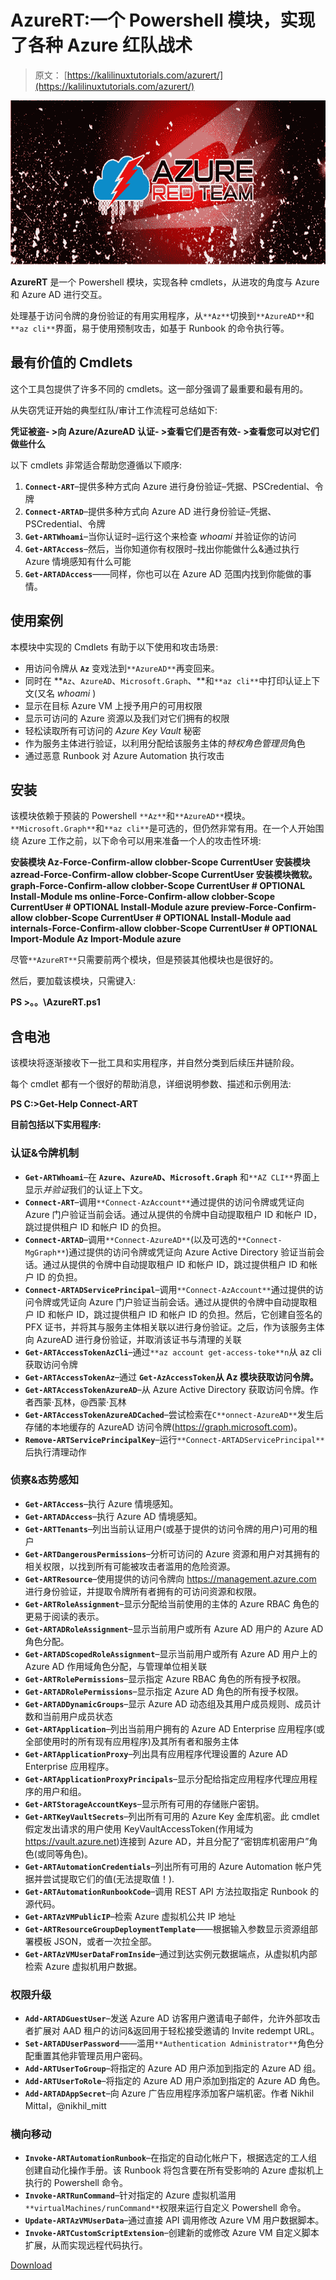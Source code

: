 # AzureRT:一个 Powershell 模块，实现了各种 Azure 红队战术

> 原文： [https://kalilinuxtutorials.com/azurert/](https://kalilinuxtutorials.com/azurert/)

[![](img/6b703f9c09398c88471777d9b16c8caf.png)](https://blogger.googleusercontent.com/img/b/R29vZ2xl/AVvXsEiNB2Xfb9CkYuXZ0reJFhqTFgNI6xRx4IUHwcFvG2YBFM8rDbU5mcRcXm-zr10C6bWLYeG7O8Dym692SqORxWZ0JGUP1RWY2jxxcPnyaZQ69BbN-WDPl9jnU7qtXbIy4VIjqaAmouv5zHjk3pljNuoEjrWBSTXtgPbiHGp4Y0hdr2AdId1hq7BYEGzS/s728/azure_redteam%20(2).png)

**AzureRT** 是一个 Powershell 模块，实现各种 cmdlets，从进攻的角度与 Azure 和 Azure AD 进行交互。

处理基于访问令牌的身份验证的有用实用程序，从`**Az**`切换到`**AzureAD**`和`**az cli**`界面，易于使用预制攻击，如基于 Runbook 的命令执行等。

## 最有价值的 Cmdlets

这个工具包提供了许多不同的 cmdlets。这一部分强调了最重要和最有用的。

从失窃凭证开始的典型红队/审计工作流程可总结如下:

**凭证被盗- >向 Azure/AzureAD 认证- >查看它们是否有效- >查看您可以对它们做些什么**

以下 cmdlets 非常适合帮助您遵循以下顺序:

1.  **`Connect-ART`**–提供多种方式向 Azure 进行身份验证–凭据、PSCredential、令牌
2.  **`Connect-ARTAD`**–提供多种方式向 Azure AD 进行身份验证–凭据、PSCredential、令牌
3.  **`Get-ARTWhoami`**–当你认证时–运行这个来检查 *whoami* 并验证你的访问
4.  **`Get-ARTAccess`**–然后，当你知道你有权限时–找出你能做什么&通过执行 Azure 情境感知有什么可能
5.  **`Get-ARTADAccess`**——同样，你也可以在 Azure AD 范围内找到你能做的事情。

## 使用案例

本模块中实现的 Cmdlets 有助于以下使用和攻击场景:

*   用访问令牌从 **`Az`** 变戏法到`**AzureAD**`再变回来。
*   同时在 **`Az`、`AzureAD`、`Microsoft.Graph`、**和`**az cli**`中打印认证上下文(又名 *whoami* )
*   显示在目标 Azure VM 上授予用户的可用权限
*   显示可访问的 Azure 资源以及我们对它们拥有的权限
*   轻松读取所有可访问的 *Azure Key Vault* 秘密
*   作为服务主体进行验证，以利用分配给该服务主体的*特权角色管理员*角色
*   通过恶意 Runbook 对 Azure Automation 执行攻击

## 安装

该模块依赖于预装的 Powershell `**Az**`和`**AzureAD**`模块。`**Microsoft.Graph**`和`**az cli**`是可选的，但仍然非常有用。在一个人开始围绕 Azure 工作之前，以下命令可以用来准备一个人的攻击性环境:

**安装模块 Az-Force-Confirm-allow clobber-Scope CurrentUser
安装模块 azread-Force-Confirm-allow clobber-Scope CurrentUser
安装模块微软。graph-Force-Confirm-allow clobber-Scope CurrentUser # OPTIONAL
Install-Module ms online-Force-Confirm-allow clobber-Scope CurrentUser # OPTIONAL
Install-Module azure preview-Force-Confirm-allow clobber-Scope CurrentUser # OPTIONAL
Install-Module aad internals-Force-Confirm-allow clobber-Scope CurrentUser # OPTIONAL
Import-Module Az
Import-Module azure**

尽管`**AzureRT**`只需要前两个模块，但是预装其他模块也是很好的。

然后，要加载该模块，只需键入:

**PS >。。\AzureRT.ps1**

## 含电池

该模块将逐渐接收下一批工具和实用程序，并自然分类到后续压井链阶段。

每个 cmdlet 都有一个很好的帮助消息，详细说明参数、描述和示例用法:

**PS C:>Get-Help Connect-ART**

**目前包括以下实用程序:**

### 认证&令牌机制

*   **`Get-ARTWhoami`**–在 **`Azure`、`AzureAD`、`Microsoft.Graph`** 和`**AZ CLI**`界面上显示*并验证*我们的认证上下文。
*   **`Connect-ART`**–调用`**Connect-AzAccount**`通过提供的访问令牌或凭证向 Azure 门户验证当前会话。通过从提供的令牌中自动提取租户 ID 和帐户 ID，跳过提供租户 ID 和帐户 ID 的负担。
*   **`Connect-ARTAD`**–调用`**Connect-AzureAD**`(以及可选的`**Connect-MgGraph**`)通过提供的访问令牌或凭证向 Azure Active Directory 验证当前会话。通过从提供的令牌中自动提取租户 ID 和帐户 ID，跳过提供租户 ID 和帐户 ID 的负担。
*   **`Connect-ARTADServicePrincipal`**–调用`**Connect-AzAccount**`通过提供的访问令牌或凭证向 Azure 门户验证当前会话。通过从提供的令牌中自动提取租户 ID 和帐户 ID，跳过提供租户 ID 和帐户 ID 的负担。然后，它创建自签名的 PFX 证书，并将其与服务主体相关联以进行身份验证。之后，作为该服务主体向 AzureAD 进行身份验证，并取消该证书与清理的关联
*   **`Get-ARTAccessTokenAzCli`**–通过`**az account get-access-toke**n`从 az cli 获取访问令牌
*   **`Get-ARTAccessTokenAz`**–通过 **`Get-AzAccessToken`从 Az 模块获取访问令牌。**
*   **`Get-ARTAccessTokenAzureAD`**–从 Azure Active Directory 获取访问令牌。作者西蒙·瓦林，@西蒙·瓦林
*   **`Get-ARTAccessTokenAzureADCached`**–尝试检索在`C**onnect-AzureAD**`发生后存储的本地缓存的 AzureAD 访问令牌(https://graph.microsoft.com)。
*   **`Remove-ARTServicePrincipalKey`**–运行`**Connect-ARTADServicePrincipal**`后执行清理动作

### 侦察&态势感知

*   **`Get-ARTAccess`**–执行 Azure 情境感知。
*   **`Get-ARTADAccess`**–执行 Azure AD 情境感知。
*   **`Get-ARTTenants`**–列出当前认证用户(或基于提供的访问令牌的用户)可用的租户
*   **`Get-ARTDangerousPermissions`**–分析可访问的 Azure 资源和用户对其拥有的相关权限，以找到所有可能被攻击者滥用的危险资源。
*   **`Get-ARTResource`**–使用提供的访问令牌向 https://management.azure.com 进行身份验证，并提取令牌所有者拥有的可访问资源和权限。
*   **`Get-ARTRoleAssignment`**–显示分配给当前使用的主体的 Azure RBAC 角色的更易于阅读的表示。
*   **`Get-ARTADRoleAssignment`**–显示当前用户或所有 Azure AD 用户的 Azure AD 角色分配。
*   **`Get-ARTADScopedRoleAssignment`**–显示当前用户或所有 Azure AD 用户上的 Azure AD 作用域角色分配，与管理单位相关联
*   **`Get-ARTRolePermissions`**–显示指定 Azure RBAC 角色的所有授予权限。
*   **`Get-ARTADRolePermissions`**–显示指定 Azure AD 角色的所有授予权限。
*   **`Get-ARTADDynamicGroups`**–显示 Azure AD 动态组及其用户成员规则、成员计数和当前用户成员状态
*   **`Get-ARTApplication`**–列出当前用户拥有的 Azure AD Enterprise 应用程序(或全部使用时的所有现有应用程序)及其所有者和服务主体
*   **`Get-ARTApplicationProxy`**–列出具有应用程序代理设置的 Azure AD Enterprise 应用程序。
*   **`Get-ARTApplicationProxyPrincipals`**–显示分配给指定应用程序代理应用程序的用户和组。
*   **`Get-ARTStorageAccountKeys`**–显示所有可用的存储账户密钥。
*   **`Get-ARTKeyVaultSecrets`**–列出所有可用的 Azure Key 金库机密。此 cmdlet 假定发出请求的用户使用 KeyVaultAccessToken(作用域为 https://vault.azure.net)连接到 Azure AD，并且分配了“密钥库机密用户”角色(或同等角色)。
*   **`Get-ARTAutomationCredentials`**–列出所有可用的 Azure Automation 帐户凭据并尝试提取它们的值(无法提取值！).
*   **`Get-ARTAutomationRunbookCode`**–调用 REST API 方法拉取指定 Runbook 的源代码。
*   **`Get-ARTAzVMPublicIP`**–检索 Azure 虚拟机公共 IP 地址
*   **`Get-ARTResourceGroupDeploymentTemplate`**——根据输入参数显示资源组部署模板 JSON，或者一次拉全部。
*   **`Get-ARTAzVMUserDataFromInside`**–通过到达实例元数据端点，从虚拟机内部检索 Azure 虚拟机用户数据。

### 权限升级

*   **`Add-ARTADGuestUser`**–发送 Azure AD 访客用户邀请电子邮件，允许外部攻击者扩展对 AAD 租户的访问&返回用于轻松接受邀请的 Invite redempt URL。
*   **`Set-ARTADUserPassword`**——滥用`**Authentication Administrator**`角色分配重置其他非管理员用户密码。
*   **`Add-ARTUserToGroup`**–将指定的 Azure AD 用户添加到指定的 Azure AD 组。
*   **`Add-ARTUserToRole`**–将指定的 Azure AD 用户添加到指定的 Azure AD 角色。
*   **`Add-ARTADAppSecret`**–向 Azure 广告应用程序添加客户端机密。作者 Nikhil Mittal，@nikhil_mitt

### 横向移动

*   **`Invoke-ARTAutomationRunbook`**–在指定的自动化帐户下，根据选定的工人组创建自动化操作手册。该 Runbook 将包含要在所有受影响的 Azure 虚拟机上执行的 Powershell 命令。
*   **`Invoke-ARTRunCommand`**–针对指定的 Azure 虚拟机滥用`**virtualMachines/runCommand**`权限来运行自定义 Powershell 命令。
*   **`Update-ARTAzVMUserData`**–通过直接 API 调用修改 Azure VM 用户数据脚本。
*   **`Invoke-ARTCustomScriptExtension`**–创建新的或修改 Azure VM 自定义脚本扩展，从而实现远程代码执行。

[Download](https://github.com/mgeeky/AzureRT)